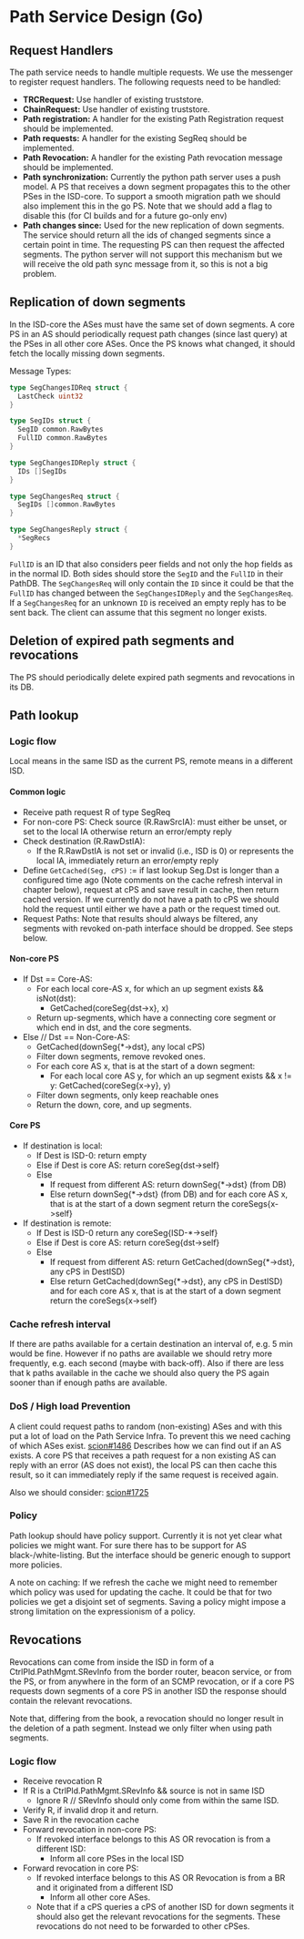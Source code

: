 # Path Service Design (Go)

## Request Handlers

The path service needs to handle multiple requests. We use the messenger to register request
handlers. The following requests need to be handled:

* __TRCRequest:__ Use handler of existing truststore.
* __ChainRequest:__ Use handler of existing truststore.
* __Path registration:__ A handler for the existing Path Registration request should be implemented.
* __Path requests:__ A handler for the existing SegReq should be implemented.
* __Path Revocation:__ A handler for the existing Path revocation message should be implemented.
* __Path synchronization:__ Currently the python path server uses a push model. A PS that receives a
  down segment propagates this to the other PSes in the ISD-core. To support a smooth migration path
  we should also implement this in the go PS. Note that we should add a flag to disable this (for CI
  builds and for a future go-only env)
* __Path changes since:__ Used for the new replication of down segments. The service should return
  all the ids of changed segments since a certain point in time. The requesting PS can then request
  the affected segments. The python server will not support this mechanism but we will receive the
  old path sync message from it, so this is not a big problem.

## Replication of down segments

In the ISD-core the ASes must have the same set of down segments. A core PS in an AS should
periodically request path changes (since last query) at the PSes in all other core ASes. Once the PS
knows what changed, it should fetch the locally missing down segments.

Message Types:

```go
type SegChangesIDReq struct {
  LastCheck uint32
}

type SegIDs struct {
  SegID common.RawBytes
  FullID common.RawBytes
}

type SegChangesIDReply struct {
  IDs []SegIDs
}

type SegChangesReq struct {
  SegIDs []common.RawBytes
}

type SegChangesReply struct {
  *SegRecs
}
```

`FullID` is an ID that also considers peer fields and not only the hop fields as in the normal ID.
Both sides should store the `SegID` and the `FullID` in their PathDB. The `SegChangesReq` will only
contain the `ID` since it could be that the `FullID` has changed between the `SegChangesIDReply` and
the `SegChangesReq`. If a `SegChangesReq` for an unknown `ID` is received an empty reply has to be
sent back. The client can assume that this segment no longer exists.

## Deletion of expired path segments and revocations

The PS should periodically delete expired path segments and revocations in its DB.

## Path lookup

### Logic flow

Local means in the same ISD as the current PS, remote means in a different ISD.

#### Common logic

* Receive path request R of type SegReq
* For non-core PS: Check source (R.RawSrcIA): must either be unset, or set to the local IA otherwise
  return an error/empty reply
* Check destination (R.RawDstIA):
    * If the R.RawDstIA is not set or invalid (i.e., ISD is 0) or represents the local IA,
      immediately return an error/empty reply
* Define `GetCached(Seg, cPS)` := if last lookup Seg.Dst is longer than a configured time ago (Note
  comments on the cache refresh interval in chapter below), request at cPS and save result in cache,
  then return cached version. If we currently do not have a path to cPS we should hold the request
  until either we have a path or the request timed out.
* Request Paths: Note that results should always be filtered, any segments with revoked on-path
  interface should be dropped. See steps below.

#### Non-core PS

* If Dst == Core-AS:
    * For each local core-AS x, for which an up segment exists && isNot(dst):
        * GetCached(coreSeg{dst->x}, x)
    * Return up-segments, which have a connecting core segment or which end in dst, and the core
        segments.
* Else // Dst == Non-Core-AS:
    * GetCached(downSeg{*->dst}, any local cPS)
    * Filter down segments, remove revoked ones.
    * For each core AS x, that is at the start of a down segment:
        * For each local core AS y, for which an up segment exists && x != y:
          GetCached(coreSeg{x->y}, y)
    * Filter down segments, only keep reachable ones
    * Return the down, core, and up segments.

#### Core PS

* If destination is local:
    * If Dest is ISD-0: return empty
    * Else if Dest is core AS: return coreSeg{dst->self}
    * Else
        * If request from different AS: return downSeg{*->dst} (from DB)
        * Else return downSeg{*->dst} (from DB) and for each core AS x, that is at the start of a
          down segment return the coreSegs{x->self}
* If destination is remote:
    * If Dest is ISD-0 return any coreSeg{ISD-*->self}
    * Else if Dest is core AS: return coreSeg{dst->self}
    * Else
        * If request from different AS: return GetCached(downSeg{*->dst}, any cPS in DestISD)
        * Else return GetCached(downSeg{*->dst}, any cPS in DestISD) and for each core AS x, that is
          at the start of a down segment return the coreSegs{x->self}

### Cache refresh interval

If there are paths available for a certain destination an interval of, e.g. 5 min would be fine.
However if no paths are available we should retry more frequently, e.g. each second (maybe with
back-off). Also if there are less that k paths available in the cache we should also query the PS
again sooner than if enough paths are available.

### DoS / High load Prevention

A client could request paths to random (non-existing) ASes and with this put a lot of load on the
Path Service Infra. To prevent this we need caching of which ASes exist.
[scion#1486](https://github.com/scionproto/scion/issues/1486) Describes how we can find out if an AS
exists. A core PS that receives a path request for a non existing AS can reply with an error (AS
does not exist), the local PS can then cache this result, so it can immediately reply if the same
request is received again.

Also we should consider: [scion#1725](https://github.com/scionproto/scion/issues/1725)

### Policy

Path lookup should have policy support. Currently it is not yet clear what policies we might want.
For sure there has to be support for AS black-/white-listing. But the interface should be generic
enough to support more policies.

A note on caching: If we refresh the cache we might need to remember which policy was used for
updating the cache. It could be that for two policies we get a disjoint set of segments. Saving a
policy might impose a strong limitation on the expressionism of a policy.

## Revocations

Revocations can come from inside the ISD in form of a CtrlPld.PathMgmt.SRevInfo from the border
router, beacon service, or from the PS, or from anywhere in the form of an SCMP revocation, or if a
core PS requests down segments of a core PS in another ISD the response should contain the relevant
revocations.

Note that, differing from the book, a revocation should no longer result in the deletion of a path
segment. Instead we only filter when using path segments.

### Logic flow

* Receive revocation R
* If R is a CtrlPld.PathMgmt.SRevInfo && source is not in same ISD
    * Ignore R // SRevInfo should only come from within the same ISD.
* Verify R, if invalid drop it and return.
* Save R in the revocation cache
* Forward revocation in non-core PS:
    * If revoked interface belongs to this AS OR revocation is from a different ISD:
        * Inform all core PSes in the local ISD
* Forward revocation in core PS:
    * If revoked interface belongs to this AS OR Revocation is from a BR and it originated from a
      different ISD
        * Inform all other core ASes.
    * Note that if a cPS queries a cPS of another ISD for down segments it should also get the
      relevant revocations for the segments. These revocations do not need to be forwarded to other
      cPSes.
